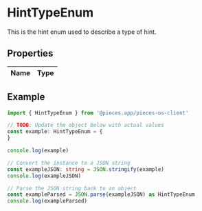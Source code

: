 
# HintTypeEnum

This is the hint enum used to describe a type of hint.

## Properties

Name | Type
------------ | -------------

## Example

```typescript
import { HintTypeEnum } from '@pieces.app/pieces-os-client'

// TODO: Update the object below with actual values
const example: HintTypeEnum = {
}

console.log(example)

// Convert the instance to a JSON string
const exampleJSON: string = JSON.stringify(example)
console.log(exampleJSON)

// Parse the JSON string back to an object
const exampleParsed = JSON.parse(exampleJSON) as HintTypeEnum
console.log(exampleParsed)
```



